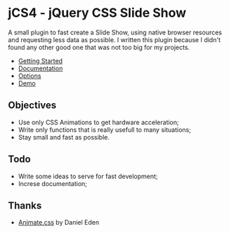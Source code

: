 # jCS4 - jQuery CSS Slide Show

A small plugin to fast create a Slide Show, using native browser resources and requesting less data as possible. I written this plugin because I didn't found any other good one that was not too big for my projects.

* [Getting Started](https://github.com/edirpedro/jcs4/blob/master/Start.md)
* [Documentation](https://github.com/edirpedro/jcs4/blob/master/Documentation.md)
* [Options](https://github.com/edirpedro/jcs4/blob/master/Options.md)
* [Demo](http://hub.edirpedro.com.br/jcs4/)

## Objectives

- Use only CSS Animations to get hardware acceleration;
- Write only functions that is really usefull to many situations;
- Stay small and fast as possible.

## Todo

- Write some ideas to serve for fast development;
- Increse documentation;

## Thanks

- [Animate.css](https://daneden.github.io/animate.css/) by Daniel Eden
